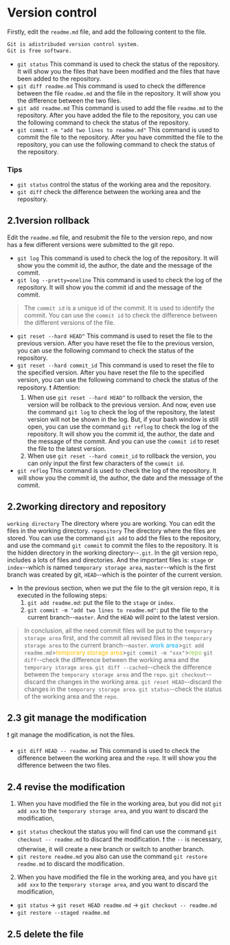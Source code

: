 # Version control
Firstly, edit the `readme.md` file, and add the following content to the file.
```markdown  
Git is adistribuded version control system.
Git is free software.
```
- `git status`
    This command is used to check the status of the repository. It will show you the files that have been modified and the files that have been added to the repository.
- `git diff readme.md`
    This command is used to check the difference between the file `readme.md` and the file in the repository. It will show you the difference between the two files.
- `git add readme.md`
    This command is used to add the file `readme.md` to the repository. After you have added the file to the repository, you can use the following command to check the status of the repository.
- `git commit -m "add two lines to readme.md"`
    This command is used to commit the file to the repository. After you have committed the file to the repository, you can use the following command to check the status of the repository.

### Tips
- `git status`
    control the status of the working area and the repository.
- `git diff`
    check the difference between the working area and the repository.

## 2.1version rollback
Edit the `readme.md` file, and resubmit the file to the version repo, and now has a few different versions were submitted to the git repo.
- `git log`
    This command is used to check the log of the repository. It will show you the commit id, the author, the date and the message of the commit.
- `git log --pretty=oneline`
    This command is used to check the log of the repository. It will show you the commit id and the message of the commit.
> The `commit id` is a unique id of the commit. It is used to identify the commit. You can use the `commit id` to check the difference between the different versions of the file.

- `git reset --hard HEAD^`
    This command is used to reset the file to the previous version. After you have reset the file to the previous version, you can use the following command to check the status of the repository.
- `git reset --hard commit_id`
    This command is used to reset the file to the specified version. After you have reset the file to the specified version, you can use the following command to check the status of the repository.
:heavy_exclamation_mark: Attention:
    1. When use `git reset --hard HEAD^` to rollback the version, the version will be rollback to the previous version. And now, even use the command `git log` to check the log of the repository, the latest version will not be shown in the log. But, if your bash window is still open, you can use the command `git reflog` to check the log of the repository. It will show you the commit id, the author, the date and the message of the commit. And you can use the `commit id` to reset the file to the latest version.
    2. When use `git reset --hard commit_id` to rollback the version, you can only input the first few characters of the `commit id`.
- `git reflog`
    This command is used to check the log of the repository. It will show you the commit id, the author, the date and the message of the commit.

## 2.2working directory and repository
`working directory`
    The directory where you are working. You can edit the files in the working directory.
`repository`
    The directory where the files are stored. You can use the command `git add` to add the files to the repository, and use the command `git commit` to commit the files to the repository. It is the hidden directory in the working directory--`.git`.
In the git version repo, includes a lots of files and directories. And the important files is: `stage` or `index`--which is named `temporary storage area`, `master`--which is the first branch was created by git, `HEAD`--which is the pointer of the current version.
- In the previous section, when we put the file to the git version repo, it is executed in the following steps:
  1. `git add readme.md`: put the file to the `stage` or `index`.
  2. `git commit -m "add two lines to readme.md"`: put the file to the current branch--`master`. And the `HEAD` will point to the latest version.
> In conclusion, all the need commit files will be put to the `temporary storage area` first, and the commit all revised files in the `temporary storage area` to the current branch--`master`. 
<font color="#00b0f0">work area</font>>`git add readme.md`><font color="#ffc000">temporary storage area</font>>`git commit -m "xxx"`><font color="#92d050">repo</font>
`git diff`--check the difference between the working area and the `temporary storage area`.
`git diff --cached`--check the difference between the `temporary storage area` and the `repo`.
`git checkout`--discard the changes in the working area.
`git reset HEAD`--discard the changes in the `temporary storage area`.
`git status`--check the status of the working area and the `repo`.
## 2.3 git manage the modification
:heavy_exclamation_mark: git manage the modification, is not the files.
- `git diff HEAD -- readme.md`
    This command is used to check the difference between the working area and the `repo`. It will show you the difference between the two files.
## 2.4 revise the modification
1. When you have modified the file in the working area, but you did not `git add xxx` to the `temporary storage area`, and you want to discard the modification,
- `git status` checkout the status
    you will find can use the command `git checkout -- readme.md` to discard the modification. :heavy_exclamation_mark: the `--` is necessary, otherwise, it will create a new branch or switch to another branch.
- `git restore readme.md`
    you also can use the command `git restore readme.md` to discard the modification.
2. When you have modified the file in the working area, and you have `git add xxx` to the `temporary storage area`, and you want to discard the modification,
- `git status` $\rightarrow$ `git reset HEAD readme.md` $\rightarrow$ `git checkout -- readme.md`
- `git restore --staged readme.md`

## 2.5 delete the file
